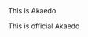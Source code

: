 <html>
<head>
This is Akaedo
</head>

<style> background-color:green </style>
    
<body> 

  <h> This is official Akaedo <h1>

</body>


</html>

